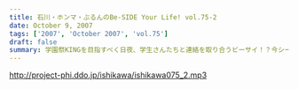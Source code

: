 ```yaml
---
title: 石川・ホンマ・ぶるんのBe-SIDE Your Life! vol.75-2
date: October 9, 2007
tags: ['2007', 'October 2007', 'vol.75']
draft: false
summary: 学園祭KINGを目指すべく日夜、学生さんたちと連絡を取り合うビーサイ！？今シーズンは、全国展開ですので、お近くのリスナーはオトモダチ誘って、キャンパスに行っちゃおう〜〜〜。NAMAE
---
```


http://project-phi.ddo.jp/ishikawa/ishikawa075_2.mp3